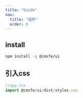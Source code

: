 ```yaml
---
title: "Guide"
nav:
  title: "组件"
  order: 0
---
```


## install

``` bash
npm install -g @cmsfe/ui
```

## 引入css

``` ts 
//app.tsx
import @cmsfe/ui/dist/styles.css
  
```



